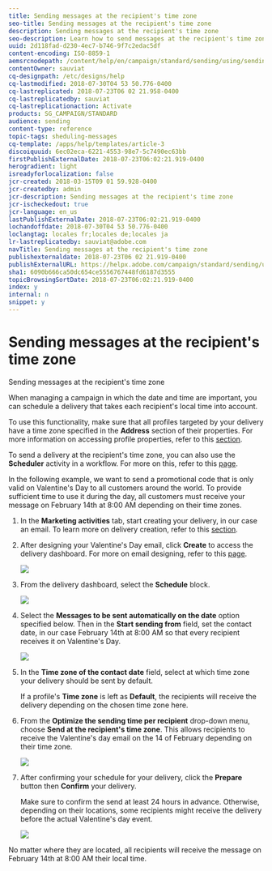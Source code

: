```yaml
---
title: Sending messages at the recipient's time zone
seo-title: Sending messages at the recipient's time zone
description: Sending messages at the recipient's time zone
seo-description: Learn how to send messages at the recipient's time zone.
uuid: 2d118fad-d230-4ec7-b746-9f7c2edac5df
content-encoding: ISO-8859-1
aemsrcnodepath: /content/help/en/campaign/standard/sending/using/sending-messages-at-the-recipient-s-time-zone
contentOwner: sauviat
cq-designpath: /etc/designs/help
cq-lastmodified: 2018-07-30T04 53 50.776-0400
cq-lastreplicated: 2018-07-23T06 02 21.958-0400
cq-lastreplicatedby: sauviat
cq-lastreplicationaction: Activate
products: SG_CAMPAIGN/STANDARD
audience: sending
content-type: reference
topic-tags: sheduling-messages
cq-template: /apps/help/templates/article-3
discoiquuid: 6ec02eca-6221-4553-98e7-5c7490ec63bb
firstPublishExternalDate: 2018-07-23T06:02:21.919-0400
herogradient: light
isreadyforlocalization: false
jcr-created: 2018-03-15T09 01 59.928-0400
jcr-createdby: admin
jcr-description: Sending messages at the recipient's time zone
jcr-ischeckedout: true
jcr-language: en_us
lastPublishExternalDate: 2018-07-23T06:02:21.919-0400
lochandoffdate: 2018-07-30T04 53 50.776-0400
loclangtag: locales fr;locales de;locales ja
lr-lastreplicatedby: sauviat@adobe.com
navTitle: Sending messages at the recipient's time zone
publishexternaldate: 2018-07-23T06 02 21.919-0400
publishExternalURL: https://helpx.adobe.com/campaign/standard/sending/using/sending-messages-at-the-recipient-s-time-zone.html
sha1: 6090b666ca50dc654ce5556767448fd6187d3555
topicBrowsingSortDate: 2018-07-23T06:02:21.919-0400
index: y
internal: n
snippet: y
---
```


# Sending messages at the recipient's time zone

Sending messages at the recipient's time zone

When managing a campaign in which the date and time are important, you can schedule a delivery that takes each recipient's local time into account.

To use this functionality, make sure that all profiles targeted by your delivery have a time zone specified in the **Address** section of their properties. For more information on accessing profile properties, refer to this [section](../../audiences/using/editing-profiles.md).

To send a delivery at the recipient's time zone, you can also use the **Scheduler** activity in a workflow. For more on this, refer to this [page](../../automating/using/scheduler.md).

In the following example, we want to send a promotional code that is only valid on Valentine's Day to all customers around the world. To provide sufficient time to use it during the day, all customers must receive your message on February 14th at 8:00 AM depending on their time zones.

1. In the **Marketing activities** tab, start creating your delivery, in our case an email. To learn more on delivery creation, refer to this [section](../../channels/using/creating-an-email.md).
1. After designing your Valentine's Day email, click **Create** to access the delivery dashboard. For more on email designing, refer to this [page](../../designing/using/example--email-personalization.md).

   ![](assets/send-time_opt_valentine_1.png)

1. From the delivery dashboard, select the **Schedule** block.

   ![](assets/send-time_opt_valentine_2.png)

1. Select the **Messages to be sent automatically on the date** option specified below. Then in the **Start sending from** field, set the contact date, in our case February 14th at 8:00 AM so that every recipient receives it on Valentine's Day.

   ![](assets/send-time_opt_valentine.png)

1. In the **Time zone of the contact date** field, select at which time zone your delivery should be sent by default.

   If a profile's **Time zone** is left as **Default**, the recipients will receive the delivery depending on the chosen time zone here.

1. From the **Optimize the sending time per recipient** drop-down menu, choose **Send at the recipient's time zone**. This allows recipients to receive the Valentine's day email on the 14 of February depending on their time zone.

   ![](assets/send-time_opt_valentine_3.png)

1. After confirming your schedule for your delivery, click the **Prepare** button then **Confirm** your delivery.

   Make sure to confirm the send at least 24 hours in advance. Otherwise, depending on their locations, some recipients might receive the delivery before the actual Valentine's day event.

   ![](assets/send-time_opt_valentine_4.png)

No matter where they are located, all recipients will receive the message on February 14th at 8:00 AM their local time.
